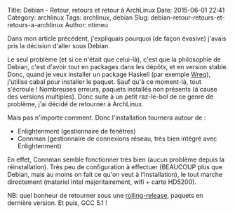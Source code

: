 Title: Debian - Retour, retours et retour à ArchLinux
Date: 2015-06-01 22:41
Category: archlinux
Tags: archlinux, debian
Slug: debian-retour-retours-et-retours-a-archlinux
Author: ntimeu

Dans mon article précédent, j'expliquais pourquoi (de façon évasive) j'avais
pris la décision d'aller sous Debian.

Le seul problème (et si ce n'était que celui-là), c'est que la philosophie de
Debian, c'est d'avoir tout en packages dans les dépôts, et en version stable.
Donc, quand je veux installer un package Haskell (par exemple
[Wreq](http://hackage.haskell.org/package/wreq)), j'utilise cabal pour
installer le paquet. Sauf qu'à ce moment-là, tout s'écroule ! Nombreuses
erreurs, paquets installés non présents (à cause des versions multiples). Donc
suite à un petit raz-le-bol de ce genre de problème, j'ai décidé de retourner à
ArchLinux.

Mais pas n'importe comment. Donc l'installation tournera autour de :
* Enlightenment (gestionnaire de fenêtres)
* Connman (gestionnaire de connexions réseau, très bien intégré avec Enlightenment)

En effet, Connman semble fonctionner très bien (aucun problème depuis la
réinstallation). Très peu de configuration à effectuer (BEAUCOUP plus que
Debian, mais au moins on fait ce qu'on veut à l'installation), le tout marche
directement (materiel Intel majoritairement, wifi + carte HD5200).

NB: quel bonheur de retourner sous une
[rolling-release](https://en.wikipedia.org/wiki/Rolling_release), paquets en
dernière version. Et puis, GCC 5.1 !

